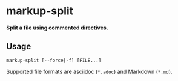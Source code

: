 # markup-split

**Split a file using commented directives.**

## Usage

```
markup-split [--force|-f] [FILE...]
```

Supported file formats are asciidoc (`*.adoc`) and Markdown (`*.md`).
